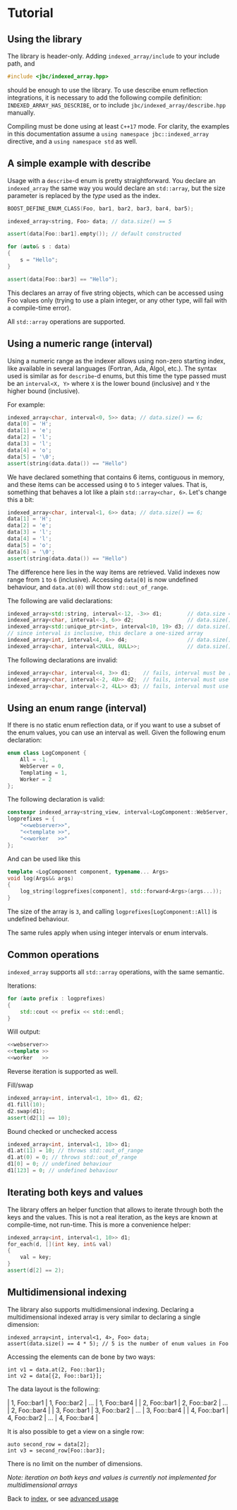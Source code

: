 <!--
Copyright 2022 Julien Blanc
Distributed under the Boost Software License, Version 1.0.
https://www.boost.org/LICENSE_1_0.txt
-->

# Tutorial

## Using the library

The library is header-only. Adding `indexed_array/include` to your
include path, and 

```cpp
#include <jbc/indexed_array.hpp>
```

should be enough to use the library. To use describe enum reflection integrations, it is
necessary to add the following compile definition: `INDEXED_ARRAY_HAS_DESCRIBE`, or to
include `jbc/indexed_array/describe.hpp` manually.

Compiling must be done using at least `C++17` mode. For clarity, the examples in this
documentation assume a `using namespace jbc::indexed_array` directive, and a
`using namespace std` as well.

## A simple example with describe

Usage with a `describe`-d enum is pretty straightforward. You declare an `indexed_array`
the same way you would declare an `std::array`, but the size parameter is replaced by the
*type* used as the index.

```cpp
BOOST_DEFINE_ENUM_CLASS(Foo, bar1, bar2, bar3, bar4, bar5);

indexed_array<string, Foo> data; // data.size() == 5

assert(data[Foo::bar1].empty()); // default constructed

for (auto& s : data)
{
	s = "Hello";
}

assert(data[Foo::bar3] == "Hello");
```

This declares an array of five string objects, which can be accessed using Foo
values only (trying to use a plain integer, or any other type, will fail with
a compile-time error).

All `std::array` operations are supported.

## Using a numeric range (interval)

Using a numeric range as the indexer allows using non-zero starting index, like
available in several languages (Fortran, Ada, Algol, etc.). The syntax used is
similar as for `describe`-d enums, but this time the type passed must be an
`interval<X, Y>` where `X` is the lower bound (inclusive) and `Y` the higher
bound (inclusive).

For example:

```cpp
indexed_array<char, interval<0, 5>> data; // data.size() == 6;
data[0] = 'H';
data[1] = 'e';
data[2] = 'l';
data[3] = 'l';
data[4] = 'o';
data[5] = '\0';
assert(string(data.data()) == "Hello")
```

We have declared something that contains 6 items, contiguous in memory, and these
items can be accessed using `0` to `5` integer values. That is, something that behaves
a lot like a plain `std::array<char, 6>`. Let's change this a bit:

```cpp
indexed_array<char, interval<1, 6>> data; // data.size() == 6;
data[1] = 'H';
data[2] = 'e';
data[3] = 'l';
data[4] = 'l';
data[5] = 'o';
data[6] = '\0';
assert(string(data.data()) == "Hello")
```

The difference here lies in the way items are retrieved. Valid indexes now range from
`1` to `6` (inclusive). Accessing `data[0]` is now undefined behaviour, and `data.at(0)`
will thow `std::out_of_range`.

The following are valid declarations:

```cpp
indexed_array<std::string, interval<-12, -3>> d1;        // data.size == 10
indexed_array<char, interval<-3, 6>> d2;                 // data.size() == 10
indexed_array<std::unique_ptr<int>, interval<10, 19> d3; // data.size() == 10
// since interval is inclusive, this declare a one-sized array
indexed_array<int, interval<4, 4>> d4;                   // data.size() == 1
indexed_array<char, interval<2ULL, 8ULL>>;               // data.size() == 7
```

The following declarations are invalid:
```cpp
indexed_array<char, interval<4, 3>> d1;    // fails, interval must be [min,max] with min <= max
indexed_array<char, interval<-2, 4U>> d2;  // fails, interval must use both integers of same type
indexed_array<char, interval<-2, 4LL>> d3; // fails, interval must use both integers of same type
```

## Using an enum range (interval)

If there is no static enum reflection data, or if you want to use a subset of the enum values, you
can use an interval as well. Given the following enum declaration:

```cpp
enum class LogComponent {
	All = -1,
	WebServer = 0,
	Templating = 1,
	Worker = 2
};
```

The following declaration is valid:
```cpp
constexpr indexed_array<string_view, interval<LogComponent::WebServer, LogComponent::Worker>> 
logprefixes = {
	"<<webserver>>",
	"<<template >>",
	"<<worker   >>"
};
```

And can be used like this

```cpp
template <LogComponent component, typename... Args>
void log(Args&& args)
{
	log_string(logprefixes[component], std::forward<Args>(args...));
}
```

The size of the array is `3`, and calling `logprefixes[LogComponent::All]` is undefined behaviour.

The same rules apply when using integer intervals or enum intervals.

## Common operations

`indexed_array` supports all `std::array` operations, with the same semantic.

Iterations:
```cpp
for (auto prefix : logprefixes)
{
	std::cout << prefix << std::endl;
}
```

Will output:
```cpp
<<webserver>>
<<template >>
<<worker   >>
```

Reverse iteration is supported as well.

Fill/swap
```cpp
indexed_array<int, interval<1, 10>> d1, d2;
d1.fill(10);
d2.swap(d1);
assert(d2[1] == 10);
```

Bound checked or unchecked access
```cpp
indexed_array<int, interval<1, 10>> d1;
d1.at(11) = 10; // throws std::out_of_range
d1.at(0) = 0; // throws std::out_of_range
d1[0] = 0; // undefined behaviour
d1[123] = 0; // undefined behaviour
```

## Iterating both keys and values

The library offers an helper function that allows to iterate through both the keys and the values.
This is not a real iteration, as the keys are known at compile-time, not run-time. This is more
a convenience helper:

```cpp
indexed_array<int, interval<1, 10>> d1;
for_each(d, [](int key, int& val)
{
	val = key;
}
assert(d[2] == 2);
```

## Multidimensional indexing

The library also supports multidimensional indexing. Declaring a multidimensional indexed array
is very similar to declaring a single dimension:

```
indexed_array<int, interval<1, 4>, Foo> data;
assert(data.size() == 4 * 5); // 5 is the number of enum values in Foo
```

Accessing the elements can de bone by two ways:
```
int v1 = data.at(2, Foo::bar1);
int v2 = data[{2, Foo::bar1}];
```

The data layout is the following:

| 1, Foo::bar1 | 1, Foo::bar2 | ... | 1, Foo::bar4 |
| 2, Foo::bar1 | 2, Foo::bar2 | ... | 2, Foo::bar4 |
| 3, Foo::bar1 | 3, Foo::bar2 | ... | 3, Foo::bar4 |
| 4, Foo::bar1 | 4, Foo::bar2 | ... | 4, Foo::bar4 |

It is also possible to get a view on a single row:

```
auto second_row = data[2];
int v3 = second_row[Foo::bar3];
```

There is no limit on the number of dimensions.

*Note: iteration on both keys and values is currently not implemented for multidimensional arrays*


Back to [index](index.md), or see [advanced usage](advancedusage.md)
